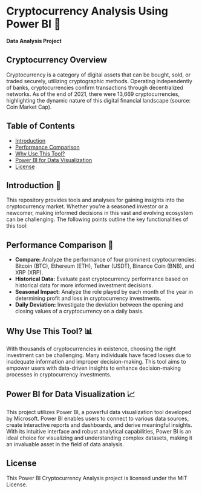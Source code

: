 # Cryptocurrency Analysis Using Power BI 🌟
**Data Analysis Project**

## Cryptocurrency Overview
Cryptocurrency is a category of digital assets that can be bought, sold, or traded securely, utilizing cryptographic methods. Operating independently of banks, cryptocurrencies confirm transactions through decentralized networks. As of the end of 2021, there were 13,669 cryptocurrencies, highlighting the dynamic nature of this digital financial landscape (source: Coin Market Cap).

## Table of Contents
- [Introduction](#introduction)
- [Performance Comparison](#performance-comparison)
- [Why Use This Tool?](#why-use-this-tool)
- [Power BI for Data Visualization](#power-bi-for-data-visualization)
- [License](#license)

## Introduction 📍
This repository provides tools and analyses for gaining insights into the cryptocurrency market. Whether you're a seasoned investor or a newcomer, making informed decisions in this vast and evolving ecosystem can be challenging. The following points outline the key functionalities of this tool:

## Performance Comparison 🚀
- **Compare:** Analyze the performance of four prominent cryptocurrencies: Bitcoin (BTC), Ethereum (ETH), Tether (USDT), Binance Coin (BNB), and XRP (XRP).
- **Historical Data:** Evaluate past cryptocurrency performance based on historical data for more informed investment decisions.
- **Seasonal Impact:** Analyze the role played by each month of the year in determining profit and loss in cryptocurrency investments.
- **Daily Deviation:** Investigate the deviation between the opening and closing values of a cryptocurrency on a daily basis.

## Why Use This Tool? 📊
With thousands of cryptocurrencies in existence, choosing the right investment can be challenging. Many individuals have faced losses due to inadequate information and improper decision-making. This tool aims to empower users with data-driven insights to enhance decision-making processes in cryptocurrency investments.

## Power BI for Data Visualization 📈
This project utilizes Power BI, a powerful data visualization tool developed by Microsoft. Power BI enables users to connect to various data sources, create interactive reports and dashboards, and derive meaningful insights. With its intuitive interface and robust analytical capabilities, Power BI is an ideal choice for visualizing and understanding complex datasets, making it an invaluable asset in the field of data analysis.

## License
This Power BI Cryptocurrency Analysis project is licensed under the MIT License.
